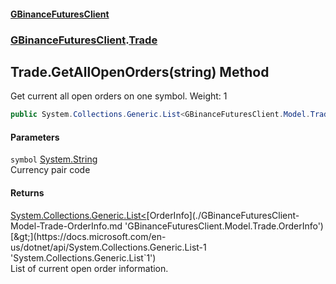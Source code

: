 #### [GBinanceFuturesClient](./index.md 'index')
### [GBinanceFuturesClient](./GBinanceFuturesClient.md 'GBinanceFuturesClient').[Trade](./GBinanceFuturesClient-Trade.md 'GBinanceFuturesClient.Trade')
## Trade.GetAllOpenOrders(string) Method
Get current all open orders on one symbol. Weight: 1  
```csharp
public System.Collections.Generic.List<GBinanceFuturesClient.Model.Trade.OrderInfo> GetAllOpenOrders(string symbol);
```
#### Parameters
<a name='GBinanceFuturesClient-Trade-GetAllOpenOrders(string)-symbol'></a>
`symbol` [System.String](https://docs.microsoft.com/en-us/dotnet/api/System.String 'System.String')  
Currency pair code  
  
#### Returns
[System.Collections.Generic.List&lt;](https://docs.microsoft.com/en-us/dotnet/api/System.Collections.Generic.List-1 'System.Collections.Generic.List`1')[OrderInfo](./GBinanceFuturesClient-Model-Trade-OrderInfo.md 'GBinanceFuturesClient.Model.Trade.OrderInfo')[&gt;](https://docs.microsoft.com/en-us/dotnet/api/System.Collections.Generic.List-1 'System.Collections.Generic.List`1')  
List of current open order information.  
